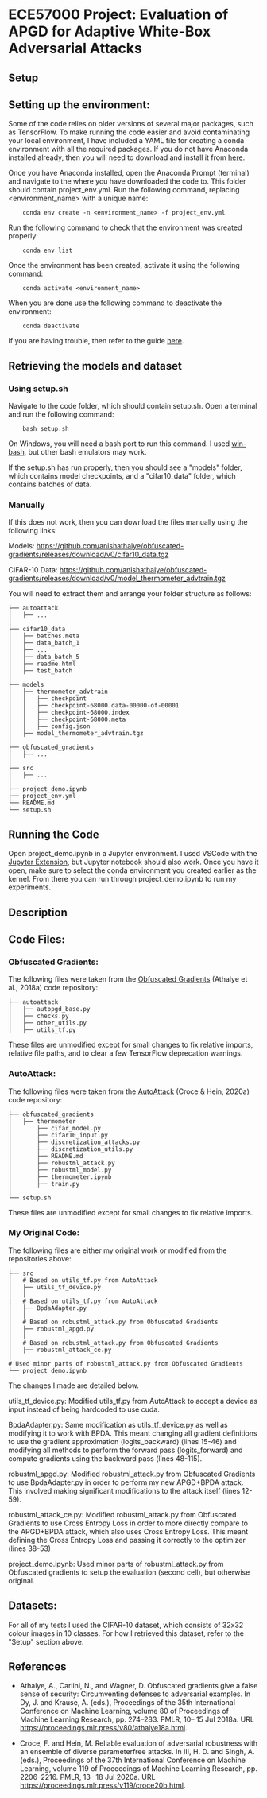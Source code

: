# ECE57000 Project: Evaluation of APGD for Adaptive White-Box Adversarial Attacks

## **Setup**
## Setting up the environment:
Some of the code relies on older versions of several major packages, such as TensorFlow. To make running the code easier and avoid contaminating your local environment, I have included a YAML file for creating a conda environment with all the required packages. If you do not have Anaconda installed already, then you will need to download and install it from [here](https://www.anaconda.com/products/distribution).

Once you have Anaconda installed, open the Anaconda Prompt (terminal) and navigate to the where you have downloaded the code to. This folder should contain project_env.yml. Run the following command, replacing <environment_name> with a unique name:

```
    conda env create -n <environment_name> -f project_env.yml
```

Run the following command to check that the environment was created properly:

```
    conda env list
```

Once the environment has been created, activate it using the following command:

```
    conda activate <environment_name>
```

When you are done use the following command to deactivate the environment:

```
    conda deactivate
```

If you are having trouble, then refer to the guide [here](https://conda.io/projects/conda/en/latest/user-guide/tasks/manage-environments.html).

## Retrieving the models and dataset
### Using setup.sh
Navigate to the code folder, which should contain setup.sh. Open a terminal and run the following command:

```
    bash setup.sh
```

On Windows, you will need a bash port to run this command. I used [win-bash](https://win-bash.sourceforge.net/), but other bash emulators may work.

If the setup.sh has run properly, then you should see a "models" folder, which contains model checkpoints, and a "cifar10_data" folder, which contains batches of data.

### Manually
If this does not work, then you can download the files manually using the following links:

Models: https://github.com/anishathalye/obfuscated-gradients/releases/download/v0/cifar10_data.tgz

CIFAR-10 Data: https://github.com/anishathalye/obfuscated-gradients/releases/download/v0/model_thermometer_advtrain.tgz

You will need to extract them and arrange your folder structure as follows:

```
├── autoattack
│   ├── ...
│
├── cifar10_data
│   ├── batches.meta
│   ├── data_batch_1
│   ├── ...
│   ├── data_batch_5
│   ├── readme.html
│   ├── test_batch
│
├── models
│   ├── thermometer_advtrain
│   │   ├── checkpoint
│   │   ├── checkpoint-68000.data-00000-of-00001
│   │   ├── checkpoint-68000.index
│   │   ├── checkpoint-68000.meta
│   │   ├── config.json
│   ├── model_thermometer_advtrain.tgz
│
├── obfuscated_gradients
│   ├── ...
│
├── src
│   ├── ...
│
├── project_demo.ipynb
├── project_env.yml
└── README.md
└── setup.sh
```

## Running the Code
Open project_demo.ipynb in a Jupyter environment. I used VSCode with the [Jupyter Extension](https://marketplace.visualstudio.com/items?itemName=ms-toolsai.jupyter), but Jupyter notebook should also work. Once you have it open, make sure to select the conda environment you created earlier as the kernel. From there you can run through project_demo.ipynb to run my experiments.


## **Description**
## Code Files:
### Obfuscated Gradients:
The following files were taken from the [Obfuscated Gradients](https://github.com/anishathalye/obfuscated-gradients) (Athalye et al., 2018a) code repository:

```
├── autoattack
│   ├── autopgd_base.py
│   ├── checks.py
│   ├── other_utils.py
│   ├── utils_tf.py
```

These files are unmodified except for small changes to fix relative imports, relative file paths, and to clear a few TensorFlow deprecation warnings.


### AutoAttack:
The following files were taken from the [AutoAttack](https://github.com/fra31/auto-attack) (Croce & Hein, 2020a) code repository:

```
├── obfuscated_gradients
│   ├── thermometer
│       ├── cifar_model.py
│       ├── cifar10_input.py
│       ├── discretization_attacks.py
│       ├── discretization_utils.py
│       ├── README.md
│       ├── robustml_attack.py
│       ├── robustml_model.py
│       ├── thermometer.ipynb
│       ├── train.py
│
└── setup.sh
```

These files are unmodified except for small changes to fix relative imports.
### My Original Code:
The following files are either my original work or modified from the repositories above:
```
├── src
│   # Based on utils_tf.py from AutoAttack
│   ├── utils_tf_device.py
│   │
|   # Based on utils_tf.py from AutoAttack
│   ├── BpdaAdapter.py
│   │
│   # Based on robustml_attack.py from Obfuscated Gradients
│   ├── robustml_apgd.py
│   │
│   # Based on robustml_attack.py from Obfuscated Gradients
│   ├── robustml_attack_ce.py
│
# Used minor parts of robustml_attack.py from Obfuscated Gradients
└── project_demo.ipynb  
```
The changes I made are detailed below.

utils_tf_device.py: Modified utils_tf.py from AutoAttack to accept a device as input instead of being hardcoded to use cuda.

BpdaAdapter.py: Same modification as utils_tf_device.py as well as modifying it to work with BPDA. This meant changing all gradient definitions to use the gradient approximation (logits_backward) (lines 15-46) and modifying all methods to perform the forward pass (logits_forward) and compute gradients using the backward pass (lines 48-115).

robustml_apgd.py: Modified robustml_attack.py from Obfuscated Gradients to use BpdaAdapter.py in order to perform my new APGD+BPDA attack. This involved making significant modifications to the attack itself (lines 12-59).

robustml_attack_ce.py: Modified robustml_attack.py from Obfuscated Gradients to use Cross Entropy Loss in order to more directly compare to the APGD+BPDA attack, which also uses Cross Entropy Loss. This meant defining the Cross Entropy Loss and passing it correctly to the optimizer (lines 38-53)

project_demo.ipynb: Used minor parts of robustml_attack.py from Obfuscated gradients to setup the evaluation (second cell), but otherwise original.


## Datasets:
For all of my tests I used the CIFAR-10 dataset, which consists of 32x32 colour images in 10 classes. For how I retrieved this dataset, refer to the "Setup" section above.

## **References**
 - Athalye, A., Carlini, N., and Wagner, D. Obfuscated gradients give a false sense of security: Circumventing defenses to adversarial examples. In Dy, J. and Krause, A. (eds.), Proceedings of the 35th International Conference on Machine Learning, volume 80 of Proceedings of Machine Learning Research, pp. 274–283. PMLR, 10– 15 Jul 2018a. URL https://proceedings.mlr.press/v80/athalye18a.html.

 - Croce, F. and Hein, M. Reliable evaluation of adversarial robustness with an ensemble of diverse parameterfree attacks. In III, H. D. and Singh, A. (eds.), Proceedings of the 37th International Conference on Machine Learning, volume 119 of Proceedings of Machine Learning Research, pp. 2206–2216. PMLR, 13– 18 Jul 2020a. URL https://proceedings.mlr.press/v119/croce20b.html.